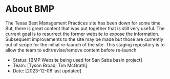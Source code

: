 # About BMP
<p> The Texas Best Management Practices site has been down for some time. But, there is great content that was put together that is still very useful. The current goal is to resurrect the former website to expose the information. Subsequent improvements to the site may be made but those are currently out of scope for the initial re-launch of the site.
This staging repository is to allow the team to edit/revise/remove content before re-launch.

* Status: [BMP Website being used for San Saba basin project]
* Team: [Tyson Broad; Tim McGrath] <!-- optional -->
* Date: [2023-12-06 last updated] <!-- optional -->
